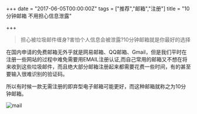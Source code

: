 +++
date = "2017-06-05T00:00:00Z"
tags = ["推荐","邮箱","注册"]
title = "10分钟邮箱 不用担心信息泄露"

+++

> 担心被垃圾邮件缠身?害怕个人信息会被泄露?10分钟邮箱就是你最好的选择<!--more-->

在国内申请的免费邮箱无外乎就是网易邮箱、QQ邮箱、Gmail，但是我们平时在注册一些网站的过程中难免需要用EMAIL注册认证,而自己常用的邮箱又不想在将来收到这些垃圾邮件，而且绝大部分邮箱注册起来都需要花费一些时间，有的甚至要输入很难识别的验证码。


所以有时候一款无需注册的即弃型电子邮箱可能更好，而这种邮箱就称之为10分钟邮箱。

![mail](https://image.thum.io/get/width/600/http://mail.bccto.me/)
